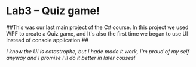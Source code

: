 # Lab3 – Quiz game!
##This was our last main project of the C# course. In this project we used WPF to create a Quiz game, and It's also the first time we began to use UI instead of console application.##

*I know the UI is catastrophe, but I hade made it work, I'm proud of my self anyway and I promise I'll do it better in later couses!*
